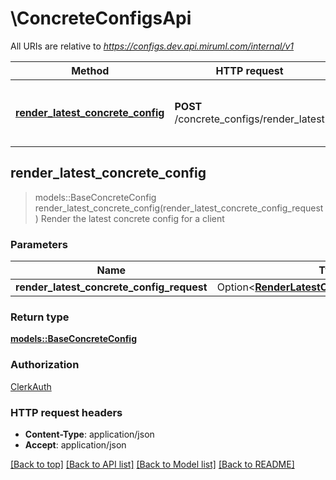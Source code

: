 # \ConcreteConfigsApi

All URIs are relative to *https://configs.dev.api.miruml.com/internal/v1*

Method | HTTP request | Description
------------- | ------------- | -------------
[**render_latest_concrete_config**](ConcreteConfigsApi.md#render_latest_concrete_config) | **POST** /concrete_configs/render_latest | Render the latest concrete config for a client



## render_latest_concrete_config

> models::BaseConcreteConfig render_latest_concrete_config(render_latest_concrete_config_request)
Render the latest concrete config for a client

### Parameters


Name | Type | Description  | Required | Notes
------------- | ------------- | ------------- | ------------- | -------------
**render_latest_concrete_config_request** | Option<[**RenderLatestConcreteConfigRequest**](RenderLatestConcreteConfigRequest.md)> |  |  |

### Return type

[**models::BaseConcreteConfig**](BaseConcreteConfig.md)

### Authorization

[ClerkAuth](../README.md#ClerkAuth)

### HTTP request headers

- **Content-Type**: application/json
- **Accept**: application/json

[[Back to top]](#) [[Back to API list]](../README.md#documentation-for-api-endpoints) [[Back to Model list]](../README.md#documentation-for-models) [[Back to README]](../README.md)


